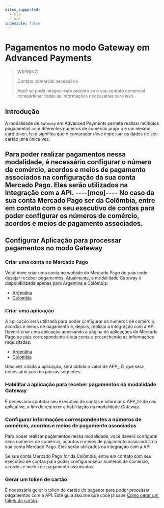 ```yaml
---
sites_supported:
  - mla
  - mco
indexable: false
---
```


# Pagamentos no modo Gateway em Advanced Payments

> WARNING
>
> Contato comercial necessário
>
> Você só pode integrar este produto se o seu contato comercial compartilhar todas as informações necessárias para isso.

## Introdução

A modalidade de `Gateway` em Advanced Payments permite realizar múltiplos pagamentos com diferentes números de comércio próprio e um mesmo card token. Isso significa que o comprador deve ingressar os dados de seu cartão uma única vez.

Para poder realizar pagamentos nessa modalidade, é necessário configurar o número de comércio, acordos e meios de pagamento associados na configuração da sua conta Mercado Pago. Eles serão utilizados na integração com a API.
----[mco]----
No caso da sua conta Mercado Pago ser da Colômbia, entre em contato com o seu executivo de contas para poder configurar os números de comércio, acordos e meios de pagamento associados.
------------

## Configurar Aplicação para processar pagamentos no modo Gateway

### Criar uma conta no Mercado Pago

Você deve criar uma conta no website do Mercado Pago do país onde desejar receber pagamentos. Atualmente, a modalidade Gateway é disponibilizada apenas para Argentina e Colômbia:

* [Argentina](https://www.mercadopago.com.ar)
* [Colombia](https://www.mercadopago.com.co)

### Criar uma aplicação

A aplicação será utilizada para poder configurar os números de comércio, acordos e meios de pagamento e, depois, realizar a integração com a API. Deverá criar uma aplicação acessando a página de aplicações do Mercado Pago do país correspondente à sua conta e preenchendo as informações requisitadas:

* [Argentina](https://applications.mercadopago.com.ar)
* [Colombia](https://applications.mercadopago.com.co)

Uma vez criada a aplicação, será obtido o valor de APP_ID, que será necessário para os passos seguintes.

### Habilitar a aplicação para receber pagamentos na modalidade Gateway

É necessário contatar seu executivo de contas e informar o APP_ID de seu aplicativo, a fim de requerer a habilitação da modalidade Gateway.

### Configurar informações correspondentes a números de comércio, acordos e meios de pagamento associados

Para poder realizar pagamentos nessa modalidade, você deverá configurar seus números de comércio, acordos e meios de pagamento associados na sua conta Mercado Pago. Eles serão utilizados na integração com a API.

Se sua conta Mercado Pago for da Colômbia, entre em contato com seu executivo de contas para poder configurar seus números de comércio, acordos e meios de pagamento associados.

### Gerar um token de cartão

É necessário gerar o token de cartão do pagador para poder processar pagamentos com a API. Este guia assume que você já sabe [Como gerar um token de cartão](https://www.mercadopago.com.ar/developers/pt/guides/online-payments/checkout-api/receiving-payment-by-card).
